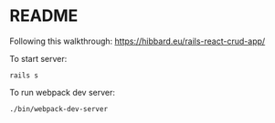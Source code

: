 # README

Following this walkthrough: https://hibbard.eu/rails-react-crud-app/

To start server:
```
rails s
```

To run webpack dev server:
```
./bin/webpack-dev-server
```
